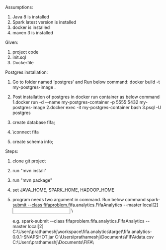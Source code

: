 Assumptions:

1. Java 8 is installed
2. Spark latest version is installed
3. docker is installed
4. maven 3 is installed

Given:

1. project code 
2. init.sql
3. Dockerfile

Postgres installation:

1. Go to folder named 'postgres' and Run below command:
	docker build -t my-postgres-image .
	
2. Post installation of postgres in docker run container as below command	
	1.docker run -d --name my-postgres-container -p 5555:5432 my-postgres-image
	2.docker exec -it my-postgres-container bash
	3.psql -U postgres
	
3. create database fifa;
4. \connect fifa
5. create schema info;

Steps:

1. clone git project
2. run "mvn install"
3. run "mvn package"
4. set JAVA_HOME, SPARK_HOME, HADOOP_HOME
5. program needs two argument in command. Run below command
	spark-submit --class fifaproblem.fifa.analytics.FifaAnalytics --master local[2] <path of jar file> <input file path> <output folde path>\
	
	e.g. 
	spark-submit --class fifaproblem.fifa.analytics.FifaAnalytics --master local[2] C:\Users\prathameshj\workspace\fifa.analytics\target\fifa.analytics-0.0.1-SNAPSHOT.jar C:\Users\prathameshj\Documents\FIFA\data.csv C:\Users\prathameshj\Documents\FIFA\


